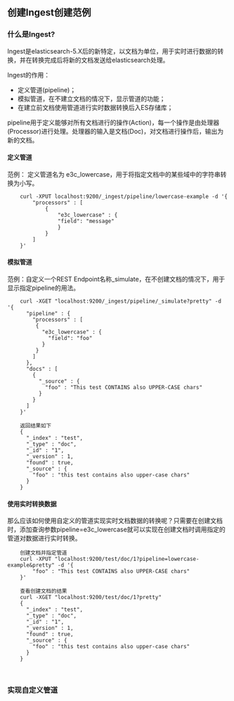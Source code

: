 ## 创建Ingest创建范例

### 什么是Ingest?
Ingest是elasticsearch-5.X后的新特定，以文档为单位，用于实时进行数据的转换，并在转换完成后将新的文档发送给elasticsearch处理。

Ingest的作用：

- 定义管道(pipeline)；
- 模拟管道，在不建立文档的情况下，显示管道的功能；
- 在建立前文档使用管道进行实时数据转换后入ES存储库；

pipeline用于定义能够对所有文档进行的操作(Action)，每一个操作是由处理器(Processor)进行处理。处理器的输入是文档(Doc)，对文档进行操作后，输出为新的文档。

####  定义管道

范例： 定义管道名为 e3c_lowercase，用于将指定文档中的某些域中的字符串转换为小写。

``` 
    curl -XPUT localhost:9200/_ingest/pipeline/lowercase-example -d '{
        "processors" : [
            {
                "e3c_lowercase" : {
                "field": "message"
                }
            }
        ]
    }'
```

#### 模拟管道

范例：自定义一个REST Endpoint名称_simulate，在不创建文档的情况下，用于显示指定pipeline的用法。

``` 
    curl -XGET "localhost:9200/_ingest/pipeline/_simulate?pretty" -d '{
      "pipeline" : {
        "processors" : [
         {
           "e3c_lowercase" : {
             "field": "foo"
           }
         }
        ]
      },
      "docs" : [
        {
          "_source" : {
            "foo" : "This test CONTAINS also UPPER-CASE chars"
          }
        }
      ]
    }'
    
    返回结果如下
    {
      "_index" : "test",
      "_type" : "doc",
      "_id" : "1",
      "_version" : 1,
      "found" : true,
      "_source" : {
        "foo" : "this test contains also upper-case chars"
      }
    }    
```

#### 使用实时转换数据

那么应该如何使用自定义的管道实现实时文档数据的转换呢？只需要在创建文档时，添加查询参数pipeline=e3c_lowercase就可以实现在创建文档时调用指定的管道对数据进行实时转换。

``` 
    创建文档并指定管道
    curl -XPUT "localhost:9200/test/doc/1?pipeline=lowercase-example&pretty" -d '{
        "foo" : "This test CONTAINS also UPPER-CASE chars"
    }'
    
    查看创建文档的结果
    curl -XGET "localhost:9200/test/doc/1?pretty"
    {
      "_index" : "test",
      "_type" : "doc",
      "_id" : "1",
      "_version" : 1,
      "found" : true,
      "_source" : {
        "foo" : "this test contains also upper-case chars"
      }
    }
    
    

```

### 实现自定义管道

